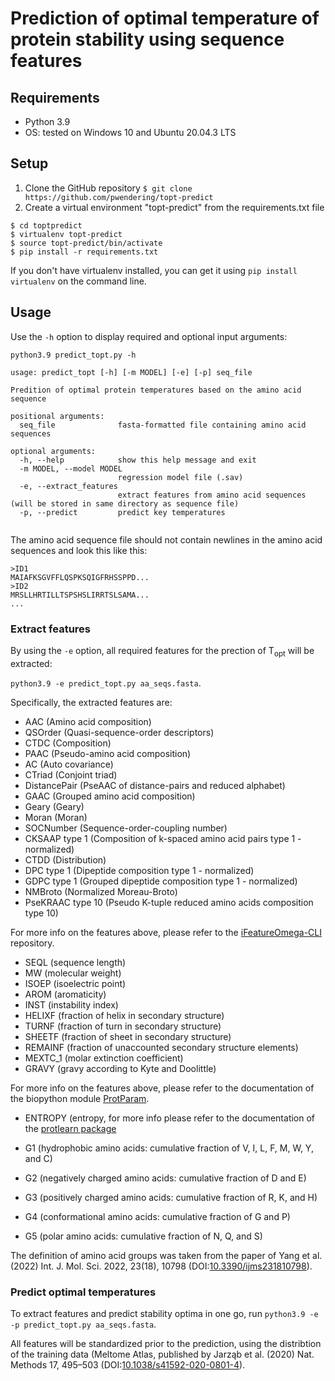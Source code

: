 # Prediction of optimal temperature of protein stability using sequence features

## Requirements

* Python 3.9
* OS: tested on Windows 10 and Ubuntu 20.04.3 LTS

## Setup

1) Clone the GitHub repository
`$ git clone https://github.com/pwendering/topt-predict`
2) Create a virtual environment "topt-predict" from the requirements.txt file

```
$ cd toptpredict
$ virtualenv topt-predict
$ source topt-predict/bin/activate
$ pip install -r requirements.txt
```

If you don't have virtualenv installed, you can get it using `pip install virtualenv` on the command line.

## Usage

Use the `-h` option to display required and optional input arguments:

```
python3.9 predict_topt.py -h

usage: predict_topt [-h] [-m MODEL] [-e] [-p] seq_file

Predition of optimal protein temperatures based on the amino acid sequence

positional arguments:
  seq_file              fasta-formatted file containing amino acid sequences

optional arguments:
  -h, --help            show this help message and exit
  -m MODEL, --model MODEL
                        regression model file (.sav)
  -e, --extract_features
                        extract features from amino acid sequences (will be stored in same directory as sequence file)
  -p, --predict         predict key temperatures
  
```

The amino acid sequence file should not contain newlines in the amino acid sequences and look this like this:

```
>ID1
MAIAFKSGVFFLQSPKSQIGFRHSSPPD...
>ID2
MRSLLHRTILLTSPSHSLIRRTSLSAMA...
...
```

### Extract features

By using the `-e` option, all required features for the prection of T<sub>opt</sub> will be extracted:

`python3.9 -e predict_topt.py aa_seqs.fasta`.

Specifically, the extracted features are:
* AAC (Amino acid composition)
* QSOrder (Quasi-sequence-order descriptors)
* CTDC (Composition)
* PAAC (Pseudo-amino acid composition)
* AC (Auto covariance)
* CTriad (Conjoint triad)
* DistancePair (PseAAC of distance-pairs and reduced alphabet)
* GAAC (Grouped amino acid composition)
* Geary (Geary)
* Moran (Moran)
* SOCNumber (Sequence-order-coupling number)
* CKSAAP type 1 (Composition of k-spaced amino acid pairs type 1 - normalized)
* CTDD (Distribution)
* DPC type 1 (Dipeptide composition type 1 - normalized)
* GDPC type 1 (Grouped dipeptide composition type 1 - normalized)
* NMBroto (Normalized Moreau-Broto)
* PseKRAAC type 10 (Pseudo K-tuple reduced amino acids composition type 10)

For more info on the features above, please refer to the [iFeatureOmega-CLI](https://github.com/Superzchen/iFeatureOmega-CLI) repository.

* SEQL (sequence length)
* MW (molecular weight)
* ISOEP (isoelectric point)
* AROM (aromaticity)
* INST (instability index)
* HELIXF (fraction of helix in secondary structure)
* TURNF (fraction of turn in secondary structure)
* SHEETF (fraction of sheet in secondary structure)
* REMAINF (fraction of unaccounted secondary structure elements)
* MEXTC_1 (molar extinction coefficient)
* GRAVY (gravy according to Kyte and Doolittle)

For more info on the features above, please refer to the documentation of the biopython module [ProtParam](https://biopython.org/docs/1.75/api/Bio.SeqUtils.ProtParam.html).

* ENTROPY (entropy, for more info please refer to the documentation of the [protlearn package](https://protlearn.readthedocs.io/en/latest/introduction.html)

* G1 (hydrophobic amino acids: cumulative fraction of V, I, L, F, M, W, Y, and C)
* G2 (negatively charged amino acids: cumulative fraction of D and E)
* G3 (positively charged amino acids: cumulative fraction of R, K, and H)
* G4 (conformational amino acids: cumulative fraction of G and P)
* G5 (polar amino acids: cumulative fraction of N, Q, and S)

The definition of amino acid groups was taken from the paper of Yang et al. (2022) Int. J. Mol. Sci. 2022, 23(18), 10798 (DOI:[10.3390/ijms231810798](https://doi.org/10.3390/ijms231810798)).

### Predict optimal temperatures

To extract features and predict stability optima in one go, run `python3.9 -e -p predict_topt.py aa_seqs.fasta`.

All features will be standardized prior to the prediction, using the distribtion of the training data (Meltome Atlas, published by Jarząb et al. (2020) Nat. Methods 17, 495–503 (DOI:[10.1038/s41592-020-0801-4](https://doi.org/10.1038/s41592-020-0801-4)).
